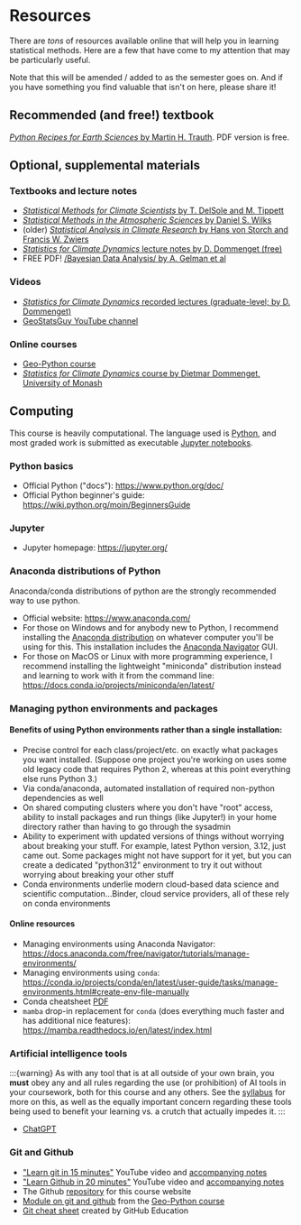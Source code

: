 # Resources
There are *tons* of resources available online that will help you in learning statistical methods.  Here are a few that have come to my attention that may be particularly useful.

Note that this will be amended / added to as the semester goes on.  And if you have something you find valuable that isn't on here, please share it! 

## Recommended (and free!) textbook
[*Python Recipes for Earth Sciences* by Martin H. Trauth](https://link.springer.com/book/10.1007/978-3-031-07719-7).  PDF version is free.

## Optional, supplemental materials

### Textbooks and lecture notes
* [*Statistical Methods for Climate Scientists* by T. DelSole and M. Tippett](https://doi.org/10.1017/9781108659055)
* [*Statistical Methods in the Atmospheric Sciences* by Daniel S. Wilks](https://doi.org/10.1016/C2017-0-03921-6)
* (older) [*Statistical Analysis in Climate Research* by Hans von Storch and Francis W. Zwiers](https://doi.org/10.1017/CBO9780511612336)
* [*Statistics for Climate Dynamics* lecture notes by D. Dommenget (free)](https://users.monash.edu.au/~dietmard/teaching/statistics-for-climate-reserach/dommenget.statistics.lecture.notes.pdf)
* FREE PDF! [/Bayesian Data Analysis/ by A. Gelman et al ](http://www.stat.columbia.edu/~gelman/book/)

### Videos
* [*Statistics for Climate Dynamics* recorded lectures (graduate-level; by D. Dommenget)](https://users.monash.edu.au/~dietmard/teaching/statistics-for-climate-reserach/lecture-videos/) 
* [GeoStatsGuy YouTube channel](https://www.youtube.com/@GeostatsGuyLectures)

### Online courses
* [Geo-Python course](https://geo-python-site.readthedocs.io/en/latest/index.html)
* [*Statistics for Climate Dynamics* course by Dietmar Dommenget, University of Monash](https://users.monash.edu.au/~dietmard/teaching/statistics-for-climate-reserach/)

## Computing
This course is heavily computational.  The language used is [Python](https://www.python.org/), and most graded work is submitted as executable [Jupyter notebooks](https://jupyter.org/).

### Python basics
* Official Python ("docs"): https://www.python.org/doc/ 
* Official Python beginner's guide: https://wiki.python.org/moin/BeginnersGuide

### Jupyter
* Jupyter homepage: https://jupyter.org/

### Anaconda distributions of Python
Anaconda/conda distributions of python are the strongly recommended way to use python.

* Official website: https://www.anaconda.com/
* For those on Windows and for anybody new to Python, I recommend installing the [Anaconda distribution](https://www.anaconda.com/download) on whatever computer you'll be using for this.  This installation includes the [Anaconda Navigator](https://docs.anaconda.com/free/navigator/) GUI.
* For those on MacOS or Linux with more programming experience, I recommend installing the lightweight "miniconda" distribution instead and learning to work with it from the command line: https://docs.conda.io/projects/miniconda/en/latest/

### Managing python environments and packages

#### Benefits of using Python environments rather than a single installation:
* Precise control for each class/project/etc. on exactly what packages you want installed.  (Suppose one project you're working on uses some old legacy code that requires Python 2, whereas at this point everything else runs Python 3.)
* Via conda/anaconda, automated installation of required non-python dependencies as well 
* On shared computing clusters where you don't have "root" access, ability to install packages and run things (like Jupyter!) in your home directory rather than having to go through the sysadmin
* Ability to experiment with updated versions of things without worrying about breaking your stuff.  For example, latest Python version, 3.12, just came out.  Some packages might not have support for it yet, but you can create a dedicated "python312" environment to try it out without worrying about breaking your other stuff
* Conda environments underlie modern cloud-based data science and scientific computation...Binder, cloud service providers, all of these rely on conda environments 

#### Online resources
* Managing environments using Anaconda Navigator: https://docs.anaconda.com/free/navigator/tutorials/manage-environments/ 
* Managing environments using `conda`: https://conda.io/projects/conda/en/latest/user-guide/tasks/manage-environments.html#create-env-file-manually
* Conda cheatsheet [PDF](https://docs.conda.io/projects/conda/en/latest/_downloads/843d9e0198f2a193a3484886fa28163c/conda-cheatsheet.pdf)
* `mamba` drop-in replacement for `conda` (does everything much faster and has additional nice features): https://mamba.readthedocs.io/en/latest/index.html

### Artificial intelligence tools
:::{warning}
As with any tool that is at all outside of your own brain, you **must** obey any and all rules regarding the use (or prohibition) of AI tools in your coursework, both for this course and any others.  See the [syllabus](./syllabus) for more on this, as well as the equally important concern regarding these tools being used to benefit your learning vs. a crutch that actually impedes it.
:::

* [ChatGPT](https://chat.openai.com)

### Git and Github

* ["Learn git in 15 minutes"](https://www.youtube.com/watch?v=USjZcfj8yxE) YouTube video and [accompanying notes](https://zarkom.notion.site/zarkom/Introduction-to-Git-ac396a0697704709a12b6a0e545db049)
* ["Learn Github in 20 minutes"](https://www.youtube.com/watch?v=nhNq2kIvi9s) YouTube video and [accompanying notes](https://zarkom.notion.site/zarkom/Introduction-to-GitHub-202af6f64bbd4299b15f238dcd09d2a7)
* The Github [repository](https://github.com/spencerahill/stat-methods-course) for this course website
* [Module on git and github](https://geo-python-site.readthedocs.io/en/latest/lessons/L2/git-basics.html) from the [Geo-Python course](https://geo-python-site.readthedocs.io/en/latest/index.html)
* [Git cheat sheet](https://education.github.com/git-cheat-sheet-education.pdf) created by GitHub Education
